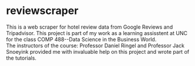 # reviewscraper

This is a web scraper for hotel review data from Google Reviews and Tripadvisor. This project is part of my work as a learning assisstent at UNC for the class COMP 488--Data Science in the Business World. <br>
The instructors of the course: Professor Daniel Ringel and Professor Jack Snoeyink provided me with invaluable help on this project and wrote part of the tutorials.
